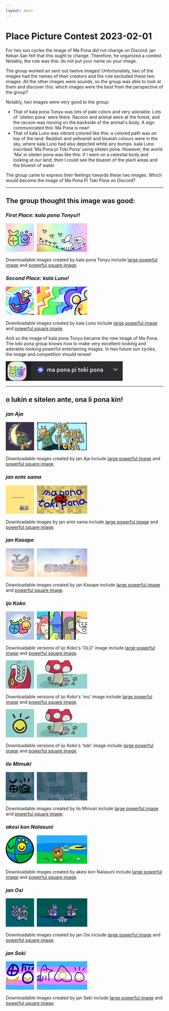 ```yaml
---
layout: main
---
```

# Place Picture Contest 2023-02-01

For two sun cycles the image of Ma Pona did not change on Discord. jan Kekan San felt that this ought to change. Therefore, he organized a contest. Notably, the rule was this: do not put your name on your image. 

The group worked an sent out twelve images! Unfortunately, two of the images had the names of their creators and the rule excluded these two images. All the other images were sounds, so the group was able to look at them and discover this: which images were the best from the perspective of the group?

Notably, two images were very good to the group:

- That of kala pona Tonyu was lots of pale colors and very adorable. Lots of 'sitelen pona' were there. Racoon and animal were at the forest, and the racoon was moving on the backside of the animal's body. A sign communicated this: Ma Pona is near!
- That of kala Luno was vibrant colored like this: a colored path was on top of the land. Reddish and yellowish and blueish colours were in the sky, where kala Luno had also depicted white airy bumps. kala Luno inscribed 'Ma Pona pi Toki Pona' using sitelen pona. However, the world 'Ma' in sitelen pona was like this: if I were on a celestial body and looking at our land, then I could see the blueish of the plant areas and the blueish of water. 
  
The group came to express their feelings towards these two images. Which would become the image of Ma Pona Pi Toki Pona on Discord?

***

## **The group thought this image was good:**

### *First Place: kala pona Tonyu!!*

<img alt="" src="kpTonyu/tu.png">

Downloadable images created by kala pona Tonyu include [large powerful image](kpTonyu/suli.png) and [powerful square image](kpTonyu/leko.png). 

### *Second Place: kala Luno!*

<img alt="" src="kLuno/tu.png">

Downloadable images created by kala Luno include [large powerful image](kLuno/suli.png) and [powerful square image](kLuno/leko.png). 

And so the image of kala pona Tonyu became the new image of Ma Pona. The toki pona group knows how to make very excellent-looking and adorable-looking powerful entertaining images. In two future sun cycles, the image and competition should renew!

<img alt="" src="sitelen-nanpa-wan.png">



***

## **o lukin e sitelen ante, ona li pona kin!**


### *jan Aja*

<img alt="" src="jAja/tu.png">

Downloadable images created by jan Aja include [large powerful image](jAja/suli.png) and [powerful square image](jAja/leko.png). 

### *jan ante sama*

<img alt="" src="j-ante-sama/tu.png">

Downloadable images by jan ante sama include [large powerful image](j-ante-sama/suli.jpeg) and [powerful square image](j-ante-sama/leko.jpeg). 

### *jan Kasape*

<img alt="" src="jKasape/tu.png">

Downloadable images created by jan Kasape include [large powerful image](jKasape/suli.png) and [powerful square image](jKasape/leko.png). 

### *ijo Koko*

<img alt="" src="koko/olo-tu.png">

Downloadable versions of ijo Koko's 'OLO' image include [large powerful image](koko/olo-suli.png) and [powerful square image](koko/olo-leko.png).

<img alt="" src="koko/mu-tu.png">

Downloadable versions of ijo Koko's 'mu' image include [large powerful image](koko/mu-suli.png) and [powerful square image](koko/mu-leko.png). 

<img alt="" src="koko/toki-tu.png">

Downloadable versions of ijo Koko's 'toki' image include [large powerful image](koko/toki-suli.png) and [powerful square image](koko/toki-leko.png). 

### *ilo Mimuki*

<img alt="" src="iMimuki/tu.png">

Downloadable images created by ilo Mimuki include [large powerful image](iMimuki/suli.png) and [powerful square image](iMimuki/leko.png). 


### *akesi kon Nalasuni*

<img alt="" src="ak-Nalasuni/tu.png">

Downloadable images created by akesi kon Nalasuni include [large powerful image](ak-Nalasuni/suli.png) and [powerful square image](ak-Nalasuni/leko.png). 


### *jan Osi*

<img alt="" src="jOsi/tu.png">

Downloadable images created by jan Osi include [large powerful image](jOsi/suli.jpeg) and [powerful square image](jOsi/leko.png). 


### *jan Seki*

<img alt="" src="jSeki/tu.png">

Downloadable images created by jan Seki include [large powerful image](jSeki/suli.png) and [powerful square image](jSeki/leko.png). 



